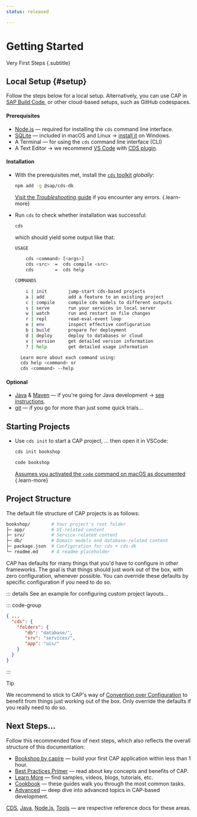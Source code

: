 ```yaml
---
status: released

---
```


# Getting Started

Very First Steps {.subtitle}



## Local Setup {#setup}

Follow the steps below for a local setup. Alternatively, you can use CAP in [SAP Build Code](https://pages.community.sap.com/topics/build-code), or other cloud-based setups, such as GitHub codespaces.



#### Prerequisites

- [Node.js](https://nodejs.org) — required for installing the `cds` command line interface.
- [SQLite](https://sqlite.org) — included in macOS and Linux → [install it](https://sqlite.org/download.html) on Windows.
- A Terminal — for using the `cds` command line interface (CLI)
- A Text Editor → we recommend [VS Code](https://code.visualstudio.com) with [CDS plugin](../tools/cds-editors#vscode).


#### Installation

- With the prerequisites met, install the [`cds` toolkit](/tools/cds-cli) *globally*:

    ```sh
    npm add -g @sap/cds-dk
    ```

    [Visit the _Troubleshooting_ guide](troubleshooting.md) if you encounter any errors. {.learn-more}

- Run `cds` to check whether installation was successful:

  ```sh
  cds
  ```

  which should yield some output like that:

  ```sh
  USAGE
  
      cds <command> [<args>]
      cds <src>  =  cds compile <src>
      cds        =  cds help
  
  COMMANDS
  
      i | init        jump-start cds-based projects
      a | add         add a feature to an existing project
      c | compile     compile cds models to different outputs
      s | serve       run your services in local server
      w | watch       run and restart on file changes
      r | repl        read-eval-event loop
      e | env         inspect effective configuration
      b | build       prepare for deployment
      d | deploy      deploy to databases or cloud
      v | version     get detailed version information
      ? | help        get detailed usage information
  
    Learn more about each command using:
    cds help <command> or
    cds <command> --help
  
  ```



#### Optional

- [Java](https://sapmachine.io) & [Maven](https://maven.apache.org/download.cgi) — if you're going for Java development → [see instructions](../java/getting-started#local).
- [git](https://git-scm.com) — if you go for more than just some quick trials...



## Starting Projects

- Use `cds init` to start a CAP project, ... then open it in VSCode:

   ```sh
   cds init bookshop
   ```

   ```sh
   code bookshop
   ```
   [Assumes you activated the `code` command on macOS as documented](/tools/cds-editors#vscode) {.learn-more}



## Project Structure

The default file structure of CAP projects is as follows:

```zsh
bookshop/        # Your project's root folder
├─ app/          # UI-related content
├─ srv/          # Service-related content
├─ db/           # Domain models and database-related content
├─ package.json  # Configuration for cds + cds-dk
└─ readme.md     # A readme placeholder
```

CAP has defaults for many things that you'd have to configure in other frameworks. The goal is that things should just work out of the box, with zero configuration, whenever possible. You can override these defaults by specific configuration if you need to do so.

::: details See an example for configuring custom project layouts...

::: code-group

```json [package.json]
{ ...
  "cds": {
    "folders": {
       "db": "database/",
       "srv": "services/",
       "app": "uis/"
    }
  }
}
```

:::

> [!tip]
> We recommend to stick to CAP's way of [Convention over Configuration](https://en.wikipedia.org/wiki/Convention_over_configuration) to benefit from things just working out of the  box. Only override the defaults if you really need to do so.





## Next Steps...

Follow this recommended flow of next steps, which also reflects the overall structure of this documentation:

- [Bookshop by capire](in-a-nutshell) — build your first CAP application within less than 1 hour.
- [Best Practices Primer](../about/) — read about key concepts and benefits of CAP.
- [Learn More](learning-sources) — find samples, videos, blogs, tutorials, etc.
- [Cookbook](../guides/) — these guides walk you through the most common tasks.
- [Advanced](../advanced/) — deep dive into advanced topics in CAP-based development.

[CDS](../cds/), [Java](../java/), [Node.js](../node.js/), [Tools](../tools/) — are respective reference docs for these areas.
